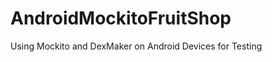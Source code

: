 AndroidMockitoFruitShop
=======================

Using Mockito and DexMaker on Android Devices for Testing
